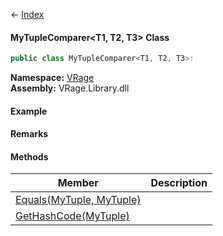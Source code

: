 ← [Index](Api-Index)

#### MyTupleComparer&lt;T1, T2, T3&gt; Class

```csharp
public class MyTupleComparer<T1, T2, T3>: 
```

**Namespace:** [VRage](VRage)  
**Assembly:** VRage.Library.dll

#### Example

#### Remarks

#### Methods

|Member|Description|
|---|---|
|[Equals(MyTuple, MyTuple)](VRage.MyTupleComparer`3.Equals)||
|[GetHashCode(MyTuple)](VRage.MyTupleComparer`3.GetHashCode)||

